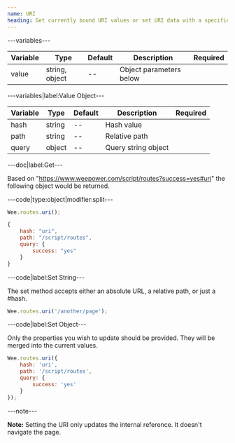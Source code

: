```yaml
---
name: URI
heading: Get currently bound URI values or set URI data with a specified string or value object
---
```


---variables---

| Variable | Type | Default | Description | Required |
| -- | -- | -- | -- | -- |
| value | string, object | -- | Object parameters below ||

---variables|label:Value Object---

| Variable | Type | Default | Description | Required |
| -- | -- | -- | -- | -- |
| hash | string | -- | Hash value ||
| path | string | -- | Relative path ||
| query | object | -- | Query string object ||

---doc|label:Get---

Based on "https://www.weepower.com/script/routes?success=yes#uri" the following object would be returned.

---code|type:object|modifier:split---

```javascript
Wee.routes.uri();
```

```javascript
{
	hash: "uri",
	path: "/script/routes",
	query: {
		success: "yes"
	}
}
```

---code|label:Set String---

The set method accepts either an absolute URL, a relative path, or just a #hash.

```javascript
Wee.routes.uri('/another/page');
```

---code|label:Set Object---

Only the properties you wish to update should be provided. They will be merged into the current values.

```javascript
Wee.routes.uri({
    hash: 'uri',
    path: '/script/routes',
    query: {
        success: 'yes'
    }
});
```

---note---

**Note:** Setting the URI only updates the internal reference. It doesn't navigate the page.